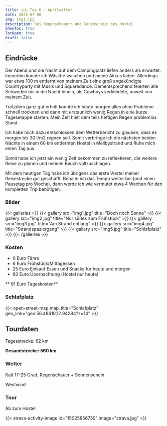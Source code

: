 ```yaml
---
title: 🇸🇪 Tag 6 - Aprilwetter 
date: 2025-07-06
img: img1.jpg
description: Bei Regenschauern und Sonenschein ins Hostel
ShowToc: true
TocOpen: true
draft: false
---
```


## Eindrücke
Der Abend und die Nacht auf dem Campingplatz liefen anders als erwartet. Immerhin konnte ich Wäsche waschen und meine Akkus laden. Allerdings war etwa 100 m entfernt von meinem Zelt eine groß angekündigte Countryparty mit Musik und Squaredance. Dementsprechend feierten alle Schweden bis in die Nacht hinein, als Cowboys verkleidete, unweit von meinem Zelt. 

Trotzdem ganz gut erholt konnte ich heute morgen alles ohne Probleme schnell trocknen und dann mit erstaunlich wenig Regen in eine kurze Tagesetappe starten. Mein Zelt hielt dem teils heftigen Regen problemlos Stand. 

Ich habe mich dazu entschlossen dem Wetterbericht zu glauben, dass es morgen bis 30 l/m2 regnen soll. Somit verbringe ich die nächsten beiden Nächte in einem 60 km entfernten Hostel in Mellbystrand und Ruhe mich einen Tag aus.

Somit habe ich jetzt ein wenig Zeit bekommen zu reflektieren, die weitere Reise zu planen und meinen Bauch vollzuschlagen. 

Mit dem heutigen Tag habe ich übrigens das erste Viertel meiner Reisestrecke gut geschafft. Behalte ich das Tempo weiter bei (und einen Pausetag pro Woche), dann werde ich wie vermutet etwa 4 Wochen für den kompletten Trip benötigen. 


### Bilder
{{< galleries >}}
{{< gallery src="img1.jpg" title="Doch noch Sonne" >}}
{{< gallery src="img2.jpg" title="Nur süßes zum Frühstück" >}}
{{< gallery src="img3.jpg" title="Am Strand entlang" >}}
{{< gallery src="img4.jpg" title="Strandspaziergang" >}}
{{< gallery src="img5.jpg" title="Schlafplatz" >}}
{{< /galleries >}}

### Kosten
- 0 Euro Fähre
- 6 Euro Frühstück/Mittagessen 
- 25 Euro Einkauf Essen und Snacks für heute und morgen
- 60 Euro Übernachtung (Hostel nur heute)

** 91 Euro Tageskosten**

### Schlafplatz 
{{< open-street-map map_title="Schlafplatz" geo_link="geo:56.48610,12.94284?z=14" >}}

## Tourdaten
Tagesstrecke: 62 km

**Gesamtstrecke: 560 km**

### Wetter
Kalt 17-25 Grad, Regenschauer + Sonnenschein

Westwind 

### Tour
Ab zum Hostel

{{< strava-activity-image id="15025856759" image="strava.jpg" >}}